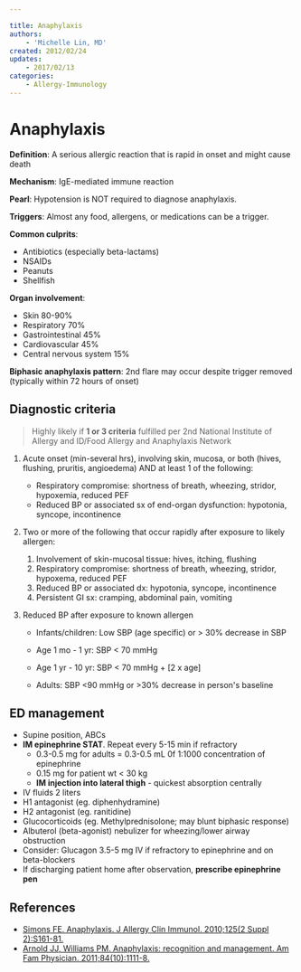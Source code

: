 ```yaml
---

title: Anaphylaxis
authors:
    - 'Michelle Lin, MD'
created: 2012/02/24
updates:
    - 2017/02/13
categories:
    - Allergy-Immunology
---
```


# Anaphylaxis

**Definition**: A serious allergic reaction that is rapid in onset and might cause death

**Mechanism**: IgE-mediated immune reaction

**Pearl**: Hypotension is NOT required to diagnose anaphylaxis.

**Triggers**: Almost any food, allergens, or medications can be a trigger.

**Common culprits**:

- Antibiotics (especially beta-lactams)
- NSAIDs
- Peanuts
- Shellfish

**Organ involvement**: 

- Skin 80-90%
- Respiratory 70%
- Gastrointestinal 45%
- Cardiovascular 45%
- Central nervous system 15%

**Biphasic anaphylaxis pattern**: 2nd flare may occur despite trigger removed (typically within 72 hours of onset)

## Diagnostic criteria

> Highly likely if **1 or 3 criteria** fulfilled per 2nd National Institute of Allergy and ID/Food Allergy and Anaphylaxis Network

1. Acute onset (min-several hrs), involving skin, mucosa, or both (hives, flushing, pruritis, angioedema) AND at least 1 of the following:

   - Respiratory compromise: shortness of breath, wheezing, stridor, hypoxemia, reduced PEF
   - Reduced BP or associated sx of end-organ dysfunction: hypotonia, syncope, incontinence

2. Two or more of the following that occur rapidly after exposure to likely allergen:

   1. Involvement of skin-mucosal tissue: hives, itching, flushing
   2. Respiratory compromise: shortness of breath, wheezing, stridor, hypoxema, reduced PEF
   3. Reduced BP or associated dx: hypotonia, syncope, incontinence
   4. Persistent GI sx: cramping, abdominal pain, vomiting

3. Reduced BP after exposure to known allergen

   - Infants/children: Low SBP (age specific) or > 30% decrease in SBP

   - Age 1 mo - 1 yr: SBP &lt; 70 mmHg
   - Age 1 yr - 10 yr: SBP &lt; 70 mmHg + [2 x age]

   - Adults: SBP &lt;90 mmHg or >30% decrease in person's baseline

## ED management

- Supine position, ABCs
- **IM <span class="drug">epinephrine</span> STAT**. Repeat every 5-15 min if refractory
  - 0.3-0.5 mg for adults = 0.3-0.5 mL 0f 1:1000 concentration of epinephrine
  - 0.15 mg for patient wt &lt; 30 kg
  - **IM injection into lateral thigh** - quickest absorption centrally
- IV fluids 2 liters
- H1 antagonist (eg. <span class="drug">diphenhydramine</span>)
- H2 antagonist (eg. <span class="drug">ranitidine</span>)
- Glucocorticoids (eg. <span class="drug">Methylprednisolone</span>; may blunt biphasic response)
- <span class="drug">Albuterol</span> (beta-agonist) nebulizer for wheezing/lower airway obstruction
- Consider: <span class="drug">Glucagon</span> 3.5-5 mg IV if refractory to epinephrine and on beta-blockers
- If discharging patient home after observation, **prescribe <span class="drug">epinephrine pen</span>**

## References

- [Simons FE. Anaphylaxis. J Allergy Clin Immunol. 2010;125(2 Suppl 2):S161-81.](http://www.ncbi.nlm.nih.gov/pubmed/20176258)
- [Arnold JJ, Williams PM. Anaphylaxis: recognition and management. Am Fam Physician. 2011;84(10):1111-8.](http://www.ncbi.nlm.nih.gov/pubmed/22085665)
